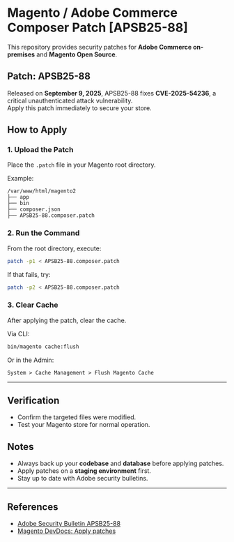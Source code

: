 # Magento / Adobe Commerce Composer Patch [APSB25-88]

This repository provides security patches for **Adobe Commerce on-premises** and **Magento Open Source**.

## Patch: APSB25-88

Released on **September 9, 2025**, APSB25-88 fixes **CVE-2025-54236**, a critical unauthenticated attack vulnerability.  
Apply this patch immediately to secure your store.  

## How to Apply

### 1. Upload the Patch  
Place the `.patch` file in your Magento root directory.  

Example:  

```text
/var/www/html/magento2
├── app
├── bin
├── composer.json
├── APSB25-88.composer.patch
```

### 2. Run the Command  
From the root directory, execute:  

```bash
patch -p1 < APSB25-88.composer.patch
```

If that fails, try:  

```bash
patch -p2 < APSB25-88.composer.patch
```

### 3. Clear Cache  
After applying the patch, clear the cache.  

Via CLI:  

```bash
bin/magento cache:flush
```

Or in the Admin:  

```text
System > Cache Management > Flush Magento Cache
```

---

## Verification  

- Confirm the targeted files were modified.  
- Test your Magento store for normal operation.  

## Notes  

- Always back up your **codebase** and **database** before applying patches.  
- Apply patches on a **staging environment** first.  
- Stay up to date with Adobe security bulletins.  

---

## References  

- [Adobe Security Bulletin APSB25-88](https://helpx.adobe.com/security.html)  
- [Magento DevDocs: Apply patches](https://developer.adobe.com/commerce)
